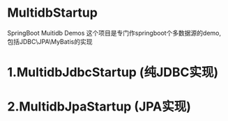 # MultidbStartup
SpringBoot Muitidb Demos
这个项目是专门作springboot个多数据源的demo,包括JDBC\JPA\MyBatis的实现
# 1.MultidbJdbcStartup (纯JDBC实现)
# 2.MultidbJpaStartup  (JPA实现)
